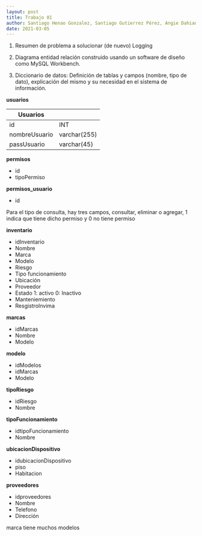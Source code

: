```yaml
---
layout: post
title: Trabajo 01
author: Santiago Henao Gonzalez, Santiago Gutierrez Pérez, Angie Dahiana Vargas Serna y Luisa María Zapata Saldarriaga 
date: 2021-03-05
---
```



1. Resumen de problema a solucionar (de nuevo)
Logging 

2. Diagrama entidad relación construido usando un software de diseño
como MySQL Workbench. 
3. Diccionario de datos: Definición de tablas y campos (nombre, tipo de dato), explicación del mismo y su necesidad en el sistema de información.


**usuarios**

| Usuarios ||
|--|--|
| id | INT |
| nombreUsuario | varchar(255) |
| passUsuario | varchar(45) |


**permisos**
- id
- tipoPermiso

**permisos_usuario**
- id



Para el tipo de consulta, hay tres campos, consultar, eliminar o agregar, 1 indica que tiene dicho permiso y 0 no tiene permiso


**inventario**
- idInventario
- Nombre
- Marca
- Modelo
- Riesgo
- Tipo funcionamiento
- Ubicación
- Proveedor 
- Estado 1:  activo 0: Inactivo
- Manteniemiento
- ResgistroInvima

**marcas**
- idMarcas
- Nombre
- Modelo

**modelo**
- idModelos
- idMarcas
- Modelo

**tipoRiesgo**
- idRiesgo
- Nombre

**tipoFuncionamiento**
- idtipoFuncionamiento
- Nombre

**ubicacionDispositivo**
- idubicacionDispositivo
- piso
- Habitacion

**proveedores**
- idproveedores
- Nombre
- Telefono
- Dirección

marca tiene muchos modelos
